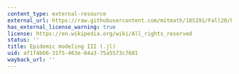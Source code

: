 ```yaml
---
content_type: external-resource
external_url: https://raw.githubusercontent.com/mitmath/18S191/Fall20/homework/homework6/hw6.jl
has_external_license_warning: true
license: https://en.wikipedia.org/wiki/All_rights_reserved
status: ''
title: Epidemic modeling III (.jl)
uid: af1f4b66-31f5-463e-84a3-75a5573c7681
wayback_url: ''
---
```

